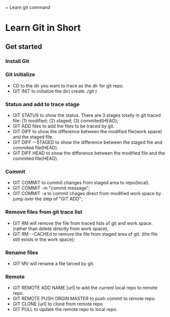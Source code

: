 ~ Learn git command 
# Learn Git in Short

## Get started
### Install Git

### Git initialize
  - CD to the dir you want to trace as the dir for git repo.
  - GIT INIT to initialize the dir( create ./git )

### Status and add to trace stage
  - GIT STATUS to show the status.
	There are 3 stages totally in git traced file:
	(1) modified;
	(2) staged;
	(3) commited(HEAD);
  - GIT ADD files to add the files to be traced by git.
  - GIT DIFF to show the difference between the modified file(work space) and the staged file.
  - GIT DIFF --STAGED to show the difference between the staged file and commited file(HEAD).
  - GIT DIFF HEAD to show the difference between the modified file and the commited file(HEAD).

### Commit
  - GIT COMMIT to commit changes from staged area to repo(local).
  - GIT COMMIT -m "commit message";
  - GIT COMMIT -a to commit chages direct from modified work space by jump over the step of "GIT ADD";

### Remove files from git trace list
  - GIT RM will remove the file from traced lists of git and work space.(rather than delete directly from work space);
  - GIT RM --CACHEd to remove the file from staged area of git. (the file still exists in the work space);

### Rename files
  - GIT MV will rename a file tarced by git.

### Remote
  - GIT REMOTE ADD NAME [url] to add the current local repo to remote repo.
  - GIT REMOTE PUSH ORGIN MASTER to push commit to remote repo.
  - GIT CLONE [url] to clone from remote repo
  - GIT PULL to update the remote repo to local repo.


